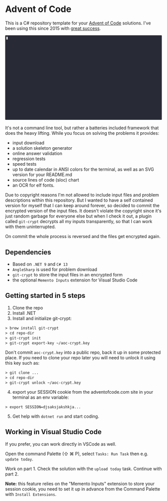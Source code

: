 # Advent of Code
This is a C# repository template for your [Advent of Code](https://adventofcode.com) solutions. I've been using this since 2015
with [great success](https://github.com/encse/adventofcode). 

![](demo.gif)

It's not a command line tool, but rather a batteries included framework that does the heavy lifting. While you focus on solving the problems it provides:

- input download
- a solution skeleton generator
- online answer validation
- regression tests
- speed tests
- up to date calendar in ANSI colors for the terminal, as well as an SVG version for your README.md
- source lines of code (sloc) chart
- an OCR for elf fonts.

Due to copyright reasons I'm not allowed to include input files and problem descriptions
within this repository. But I wanted to have a self contained version for myself that I can keep around forever, 
so decided to commit the encrypted version of the input files. It doesn't violate the 
copyright since it's just random garbage for everyone else but when I check it out, a plugin 
called `git-crypt` decrypts all my inputs transparently, so that I can work with them uninterrupted.
 
On commit the whole process is reversed and the files get encrypted again.

## Dependencies

- Based on `.NET 9` and `C# 13` 
- `AngleSharp` is used for problem download
- `git-crypt` to store the input files in an encrypted form
- the optional `Memento Inputs` extension for Visual Studio Code

## Getting started in 5 steps

1. Clone the repo
2. Install .NET
3. Install and initialize git-crypt:

```
> brew install git-crypt
> cd repo-dir
> git-crypt init
> git-crypt export-key ~/aoc-crypt.key
```

Don't commit `aoc-crypt.key` into a public repo, back it up in some protected place. 
If you need to clone your repo later you will need to unlock it using this key such as:

```
> git clone ...
> cd repo-dir
> git-crypt unlock ~/aoc-crypt.key
```
4. export your SESSION cookie from the adventofcode.com site in your terminal as an env variable:

```
> export SESSION=djsaksjakshkja...
```

5. Get help with `dotnet run` and start coding.

## Working in Visual Studio Code
If you prefer, you can work directly in VSCode as well. 

Open the command Palette (⇧ ⌘ P), select `Tasks: Run Task` then e.g. `update today`.

Work on part 1. Check the solution with the `upload today` task. Continue with part 2.

**Note:** this feature relies on the "Memento Inputs" extension to store your session cookie, you need 
to set it up in advance from the Command Palette with `Install Extensions`.
